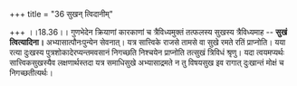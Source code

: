 +++
title = "36 सुखन् त्विदानीम्"

+++
।।18.36।। गुणभेदेन क्रियाणां कारकाणां च त्रैविध्यमुक्तं तत्फलस्य सुखस्य
त्रैविध्यमाह -- **सुखं त्वित्यादिना।** अभ्यासात्पौनःपुन्येन सेवनात्।
यत्र सात्त्विके राजसे तामसे वा सुखे रमते रतिं प्राप्नोति। यया रत्या
दुःखस्य पुत्रशोकादेरप्यन्तमवसानं निगच्छति निश्चयेन प्राप्नोति तत्सुखं
त्रिविधं श्रृणु। यदा त्वयमप्यर्थः सात्त्विकसुखस्यैव लक्षणार्थस्तदा यत्र
समाधिसुखे अभ्यासाद्रमते न तु विषयसुख इव रागात् दुःखान्तं मोक्षं च
निगच्छतीत्यर्थः।
